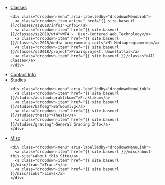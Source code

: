 
<ul class="nav flex-md-column">
  <li class="nav-item active">
    <a class="nav-link dropdown-toggle active" href="#" role="button" id="dropdownMenuLink"
        data-toggle="dropdown" aria-haspopup="true" aria-expanded="false">
      Classes
    </a>

    <div class="dropdown-menu" aria-labelledby="dropdownMenuLink">
      <a class="dropdown-item active" href="{{ site.baseurl }}/classes/ss2018/info1">Info1</a>
      <a class="dropdown-item" href="{{ site.baseurl }}/classes/ss2018/wt4">WT4 -  User-Centered Web Technology</a>
      <a class="dropdown-item" href="{{ site.baseurl }}/classes/ss2018/media-programming-rails">M1 Mediaprogramming</a>
      <a class="dropdown-item" href="{{ site.baseurl }}/classes/ss2018/project">Praxisprojekt: Umweltatlas</a>
      <a class="dropdown-item" href="{{ site.baseurl }}/classes">All Classes</a>
    </div>
  </li>

  <li class="nav-item active">
    <a class="nav-link" href="{{ site.baseurl }}/contact">Contact Info</a>
  </li>

  <li class="nav-item">
    <a class="nav-link dropdown-toggle" href="#" role="button" id="dropdownMenuLink"
        data-toggle="dropdown" aria-haspopup="true" aria-expanded="false">
      Studies
    </a>

    <div class="dropdown-menu" aria-labelledby="dropdownMenuLink">
      <a class="dropdown-item" href="{{ site.baseurl }}/studies/auslandspraktikum/">Praktikum</a>
      <a class="dropdown-item" href="{{ site.baseurl }}/studies/bafoeg">Baf&ouml;g</a>
      <a class="dropdown-item" href="{{ site.baseurl }}/studies/thesis">Thesis</a>
      <a class="dropdown-item" href="{{ site.baseurl }}/studies/grading">General Grading Info</a>
    </div>
  </li>


  <li class="nav-item">
    <a class="nav-link dropdown-toggle" href="#" role="button" id="dropdownMenuLink"
        data-toggle="dropdown" aria-haspopup="true" aria-expanded="false">
      Misc
    </a>

    <div class="dropdown-menu" aria-labelledby="dropdownMenuLink">
      <a class="dropdown-item" href="{{ site.baseurl }}/misc/about-this-site">About this Site</a>
      <a class="dropdown-item" href="{{ site.baseurl }}/misc/trans">Trans*</a>
      <a class="dropdown-item" href="{{ site.baseurl }}/misc/links">Links</a>
    </div>
  </li>
<ul>
